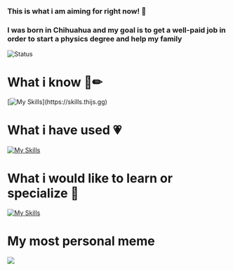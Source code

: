 ### This is what i am aiming for right now! 💖


### I was born in Chihuahua and my goal is to get a well-paid job in order to start a physics degree and help my family
![Status](https://img.shields.io/static/v1?label=Status&message=InProgress&color=Green)



<p align="center">
  
<h1> What i know  💸✏</h1>

[![My Skills](https://skills.thijs.gg/icons?i=js,html,css,git,mysql,nodejs,py,react,tailwind,docker,raspberrypi,linux,discord,ps,postman,vscode,)](https://skills.thijs.gg)
    
<h1>What i have used 💗</h1>

[![My Skills](https://skills.thijs.gg/icons?i=js,c,cs,dart,flutter,androidstudio,figma,java,jquery,kotlin,mongodb,php,postgres,unity)](https://skills.thijs.gg)

<h1> What i would like to learn or specialize 💖 </h1>

[![My Skills](https://skills.thijs.gg/icons?i=py,latex,matlab,julia,mongodb,fastapi,django,js,git,react,tailwind,raspberrypi,cassandra,dotnet,docker)](https://skills.thijs.gg)

<h1>My most personal meme</h1>
<img src="https://i.pinimg.com/564x/9f/a8/7c/9fa87cf33d36b878f7adc9adeadfb149.jpg">
  
</p>
